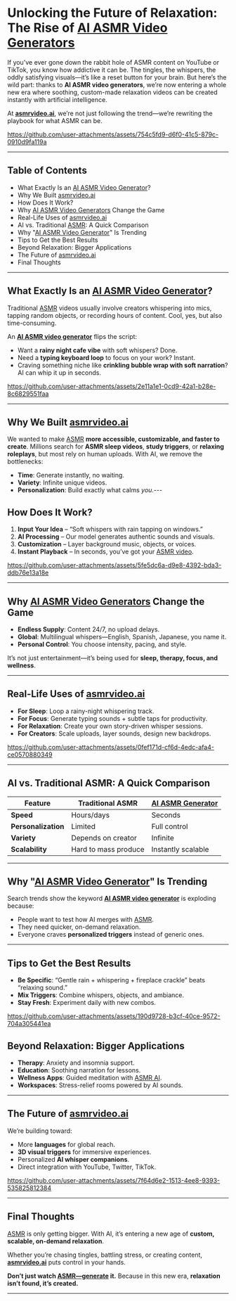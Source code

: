 
# **Unlocking the Future of Relaxation: The Rise of [AI ASMR Video Generators](https://asmrvideo.ai)**

If you’ve ever gone down the rabbit hole of ASMR content on YouTube or TikTok, you know how addictive it can be. The tingles, the whispers, the oddly satisfying visuals—it’s like a reset button for your brain. But here’s the wild part: thanks to **AI ASMR video generators**, we’re now entering a whole new era where soothing, custom-made relaxation videos can be created instantly with artificial intelligence.

At **[asmrvideo.ai](https://asmrvideo.ai)**, we’re not just following the trend—we’re rewriting the playbook for what ASMR can be.



https://github.com/user-attachments/assets/754c5fd9-d6f0-41c5-879c-0910d9fa119a


---

## **Table of Contents**
- What Exactly Is an [AI ASMR Video Generator](https://asmrvideo.ai)?
- Why We Built [asmrvideo.ai](https://asmrvideo.ai)
- How Does It Work?
- Why [AI ASMR Video Generators](https://asmrvideo.ai) Change the Game
- Real-Life Uses of [asmrvideo.ai](https://asmrvideo.ai)
- AI vs. Traditional [ASMR](https://asmrvideo.ai): A Quick Comparison
- Why "[AI ASMR Video Generator](https://asmrvideo.ai)" Is Trending
- Tips to Get the Best Results
- Beyond Relaxation: Bigger Applications
- The Future of [asmrvideo.ai](https://asmrvideo.ai)
- Final Thoughts

---

## **What Exactly Is an [AI ASMR Video Generator](https://asmrvideo.ai)?**

Traditional [ASMR](https://asmrvideo.ai) videos usually involve creators whispering into mics, tapping random objects, or recording hours of content. Cool, yes, but also time-consuming.

An **[AI ASMR video generator](https://asmrvideo.ai)** flips the script:

- Want a **rainy night cafe vibe** with soft whispers? Done.
- Need a **typing keyboard loop** to focus on your work? Instant.
- Craving something niche like **crinkling bubble wrap with soft narration**? AI can whip it up in seconds.



https://github.com/user-attachments/assets/2e11a1e1-0cd9-42a1-b28e-8c6829551faa

---

## **Why We Built [asmrvideo.ai](https://asmrvideo.ai)**

We wanted to make [ASMR](https://asmrvideo.ai) **more accessible, customizable, and faster to create**. Millions search for **ASMR sleep videos**, **study triggers**, or **relaxing roleplays**, but most rely on human uploads. With AI, we remove the bottlenecks:

- **Time**: Generate instantly, no waiting.
- **Variety**: Infinite unique videos.
- **Personalization**: Build exactly what calms *you*.---

## **How Does It Work?**

1. **Input Your Idea** – “Soft whispers with rain tapping on windows.”
2. **AI Processing** – Our model generates authentic sounds and visuals.
3. **Customization** – Layer background music, objects, or voices.
4. **Instant Playback** – In seconds, you’ve got your [ASMR video](https://asmrvideo.ai).


https://github.com/user-attachments/assets/5fe5dc6a-d9e8-4392-bda3-ddb76e13a18e

---

## **Why [AI ASMR Video Generators](https://asmrvideo.ai) Change the Game**

- **Endless Supply**: Content 24/7, no upload delays.
- **Global**: Multilingual whispers—English, Spanish, Japanese, you name it.
- **Personal Control**: You choose intensity, pacing, and style.

It’s not just entertainment—it’s being used for **sleep, therapy, focus, and wellness**.

---

## **Real-Life Uses of [asmrvideo.ai](https://asmrvideo.ai)**

- **For Sleep**: Loop a rainy-night whispering track.
- **For Focus**: Generate typing sounds + subtle taps for productivity.
- **For Relaxation**: Create your own story-driven whisper sessions.
- **For Creators**: Scale uploads, layer sounds, design new backdrops.


https://github.com/user-attachments/assets/0fef171d-cf6d-4edc-afa4-ce0570880349

---

## **AI vs. Traditional ASMR: A Quick Comparison**

| Feature |Traditional ASMR | [AI ASMR Generator](https://asmrvideo.ai) |
|---------|------------------|------------------|
| **Speed** | Hours/days | Seconds |
| **Personalization** | Limited | Full control |
| **Variety** | Depends on creator | Infinite |
| **Scalability** | Hard to mass produce | Instantly scalable |

---

## **Why "[AI ASMR Video Generator](https://asmrvideo.ai)" Is Trending**

Search trends show the keyword **[AI ASMR video generator](https://asmrvideo.ai)** is exploding because:

- People want to test how AI merges with [ASMR](https://asmrvideo.ai).
- They need quicker, on-demand relaxation.
- Everyone craves **personalized triggers** instead of generic ones.

---

## **Tips to Get the Best Results**

- **Be Specific**: “Gentle rain + whispering + fireplace crackle” beats “relaxing sound.”
- **Mix Triggers**: Combine whispers, objects, and ambiance.
- **Stay Fresh**: Experiment daily with new combos.



https://github.com/user-attachments/assets/190d9728-b3cf-40ce-9572-704a305441ea



## **Beyond Relaxation: Bigger Applications**

- **Therapy**: Anxiety and insomnia support.
- **Education**: Soothing narration for lessons.
- **Wellness Apps**: Guided meditation with [ASMR AI](https://asmrvideo.ai).
- **Workspaces**: Stress-relief rooms powered by AI sounds.

---

## **The Future of [asmrvideo.ai](https://asmrvideo.ai)**

We’re building toward:

- More **languages** for global reach.
- **3D visual triggers** for immersive experiences.
- Personalized **AI whisper companions**.
- Direct integration with YouTube, Twitter, TikTok.


https://github.com/user-attachments/assets/7f64d6e2-1513-4ee8-9393-535825812384

---

## **Final Thoughts**

[ASMR](https://asmrvideo.ai) is only getting bigger. With AI, it’s entering a new age of **custom, scalable, on-demand relaxation**.

Whether you’re chasing tingles, battling stress, or creating content, **[asmrvideo.ai](https://asmrvideo.ai)** puts control in your hands.

**Don’t just watch [ASMR—generate](https://asmrvideo.ai) it.** Because in this new era, **relaxation isn’t found, it’s created.**


---
